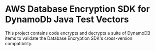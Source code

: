 # AWS Database Encryption SDK for DynamoDb Java Test Vectors

This project contains code encrypts and decrypts a suite of DynamoDB items to validate the Database Encryption SDK's cross-version compatibility.
